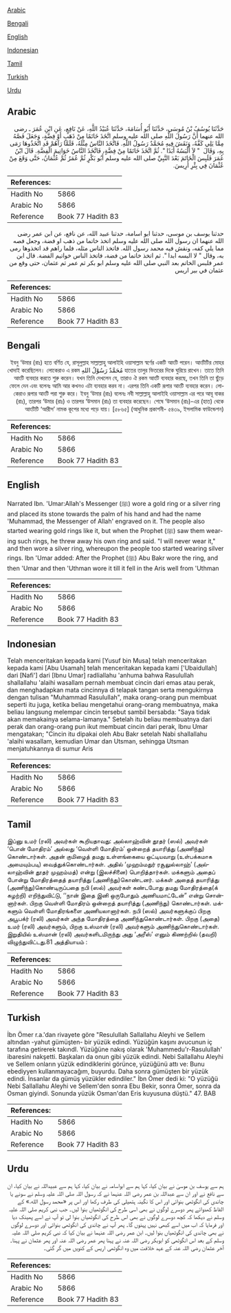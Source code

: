 [Arabic](#arabic)

[Bengali](#bengali)

[English](#english)

[Indonesian](#indonesian)

[Tamil](#tamil)

[Turkish](#turkish)

[Urdu](#urdu)

## Arabic


<div dir="rtl" lang="ar" style={{fontSize:'larger',backgroundColor:'#f8f9fa',padding:20}}>
حَدَّثَنَا يُوسُفُ بْنُ مُوسَى، حَدَّثَنَا أَبُو أُسَامَةَ، حَدَّثَنَا عُبَيْدُ اللَّهِ، عَنْ نَافِعٍ، عَنِ ابْنِ عُمَرَ ـ رضى الله عنهما أَنَّ رَسُولَ اللَّهِ صلى الله عليه وسلم اتَّخَذَ خَاتَمًا مِنْ ذَهَبٍ أَوْ فِضَّةٍ، وَجَعَلَ فَصَّهُ مِمَّا يَلِي كَفَّهُ، وَنَقَشَ فِيهِ مُحَمَّدٌ رَسُولُ اللَّهِ‏.‏ فَاتَّخَذَ النَّاسُ مِثْلَهُ، فَلَمَّا رَآهُمْ قَدِ اتَّخَذُوهَا رَمَى بِهِ، وَقَالَ ‏ "‏ لاَ أَلْبَسُهُ أَبَدًا ‏"‏‏.‏ ثُمَّ اتَّخَذَ خَاتَمًا مِنْ فِضَّةٍ، فَاتَّخَذَ النَّاسُ خَوَاتِيمَ الْفِضَّةِ‏.‏ قَالَ ابْنُ عُمَرَ فَلَبِسَ الْخَاتَمَ بَعْدَ النَّبِيِّ صلى الله عليه وسلم أَبُو بَكْرٍ ثُمَّ عُمَرُ ثُمَّ عُثْمَانُ، حَتَّى وَقَعَ مِنْ عُثْمَانَ فِي بِئْرِ أَرِيسَ‏.‏
</div>
<div style={{backgroundColor:'#f8f9fa',padding:20, marginBottom: 10}}><table> <thead> <tr> <th>References:</th> <th></th> </tr> </thead> <tbody><tr><td>Hadith No</td><td>5866</td></tr><tr><td>Arabic No</td><td>5866</td></tr><tr><td>Reference</td><td>Book 77 Hadith 83</td></tr></tbody></table></div>


<div dir="rtl" lang="ar" style={{fontSize:'larger',backgroundColor:'#f8f9fa',padding:20}}>
حدثنا يوسف بن موسى، حدثنا ابو اسامة، حدثنا عبيد الله، عن نافع، عن ابن عمر رضى الله عنهما ان رسول الله صلى الله عليه وسلم اتخذ خاتما من ذهب او فضة، وجعل فصه مما يلي كفه، ونقش فيه محمد رسول الله. فاتخذ الناس مثله، فلما راهم قد اتخذوها رمى به، وقال " لا البسه ابدا ". ثم اتخذ خاتما من فضة، فاتخذ الناس خواتيم الفضة. قال ابن عمر فلبس الخاتم بعد النبي صلى الله عليه وسلم ابو بكر ثم عمر ثم عثمان، حتى وقع من عثمان في بير اريس
</div>
<div style={{backgroundColor:'#f8f9fa',padding:20, marginBottom: 10}}><table> <thead> <tr> <th>References:</th> <th></th> </tr> </thead> <tbody><tr><td>Hadith No</td><td>5866</td></tr><tr><td>Arabic No</td><td>5866</td></tr><tr><td>Reference</td><td>Book 77 Hadith 83</td></tr></tbody></table></div>

## Bengali


<div dir="rtl" lang="bn" style={{fontSize:'larger',backgroundColor:'#f8f9fa',padding:20}}>
ইবনু ‘উমার (রাঃ) হতে বর্ণিত যে, রাসূলুল্লাহ সাল্লাল্লাহু আলাইহি ওয়াসাল্লাম স্বর্ণের একটি আংটি পরেন। আংটিটির মোহর হাতের তালুর ভিতরের দিকে ঘুরিয়ে রাখেন। তাতে তিনি مُحَمَّدٌ رَسُوْلُ اللهِ খোদাই করেছিলেন। লোকেরাও এ রকম আংটি ব্যবহার করতে শুরু করেন। যখন তিনি দেখলেন যে, তারাও ঐ রকম আংটি ব্যবহার করছে, তখন তিনি তা ছুঁড়ে ফেলে দেন এবং বলেনঃ আমি আর কখনও এটা ব্যবহার করব না। এরপর তিনি একটি রূপার আংটি ব্যবহার করেন। লোকেরাও রূপার আংটি পরা শুরু করে। ইবনু ‘উমার (রাঃ) বলেনঃ নবী সাল্লাল্লাহু আলাইহি ওয়াসাল্লাম এর পরে আবূ বাকর (রাঃ), তারপর ‘উমার (রাঃ) ও তারপর ‘উসমান (রাঃ) তা ব্যবহার করেছেন। শেষে ‘উসমান (রাঃ)-এর (হাত) থেকে আংটিটি ‘আরীস’ নামক কূপের মধ্যে পড়ে যায়। [৫৮৬৫] (আধুনিক প্রকাশনী- ৫৪৩৯, ইসলামিক ফাউন্ডেশন)
</div>
<div style={{backgroundColor:'#f8f9fa',padding:20, marginBottom: 10}}><table> <thead> <tr> <th>References:</th> <th></th> </tr> </thead> <tbody><tr><td>Hadith No</td><td>5866</td></tr><tr><td>Arabic No</td><td>5866</td></tr><tr><td>Reference</td><td>Book 77 Hadith 83</td></tr></tbody></table></div>

## English


<div dir="ltr" lang="en" style={{fontSize:'larger',backgroundColor:'#f8f9fa',padding:20}}>
Narrated Ibn. 'Umar:Allah's Messenger (ﷺ) wore a gold ring or a silver ring and placed its stone towards the palm of his hand and had the name 'Muhammad, the Messenger of Allah' engraved on it. The people also started wearing gold rings like it, but when the Prophet (ﷺ) saw them wearing such rings, he threw away his own ring and said. "I will never wear it," and then wore a silver ring, whereupon the people too started wearing silver rings. Ibn 'Umar added: After the Prophet (ﷺ) Abu Bakr wore the ring, and then 'Umar and then 'Uthman wore it till it fell in the Aris well from 'Uthman
</div>
<div style={{backgroundColor:'#f8f9fa',padding:20, marginBottom: 10}}><table> <thead> <tr> <th>References:</th> <th></th> </tr> </thead> <tbody><tr><td>Hadith No</td><td>5866</td></tr><tr><td>Arabic No</td><td>5866</td></tr><tr><td>Reference</td><td>Book 77 Hadith 83</td></tr></tbody></table></div>

## Indonesian


<div dir="ltr" lang="id" style={{fontSize:'larger',backgroundColor:'#f8f9fa',padding:20}}>
Telah menceritakan kepada kami [Yusuf bin Musa] telah menceritakan kepada kami [Abu Usamah] telah menceritakan kepada kami ['Ubaidullah] dari [Nafi'] dari [Ibnu Umar] radliallahu 'anhuma bahwa Rasulullah shallallahu 'alaihi wasallam pernah membuat cincin dari emas atau perak, dan menghadapkan mata cincinnya di telapak tangan serta mengukirnya dengan tulisan "Muhammad Rasulullah", maka orang-orang pun membuat seperti itu juga, ketika beliau mengetahui orang-orang membuatnya, maka beliau langsung melempar cincin tersebut sambil bersabda: "Saya tidak akan memakainya selama-lamanya." Setelah itu beliau membuatnya dari perak dan orang-orang pun ikut membuat cincin dari perak, Ibnu Umar mengatakan; "Cincin itu dipakai oleh Abu Bakr setelah Nabi shallallahu 'alaihi wasallam, kemudian Umar dan Utsman, sehingga Utsman menjatuhkannya di sumur Aris
</div>
<div style={{backgroundColor:'#f8f9fa',padding:20, marginBottom: 10}}><table> <thead> <tr> <th>References:</th> <th></th> </tr> </thead> <tbody><tr><td>Hadith No</td><td>5866</td></tr><tr><td>Arabic No</td><td>5866</td></tr><tr><td>Reference</td><td>Book 77 Hadith 83</td></tr></tbody></table></div>

## Tamil


<div dir="ltr" lang="ta" style={{fontSize:'larger',backgroundColor:'#f8f9fa',padding:20}}>
இப்னு உமர் (ரலி) அவர்கள் கூறியதாவது: அல்லாஹ்வின் தூதர் (ஸல்) அவர்கள் ‘பொன் மோதிரம்’ அல்லது ‘வெள்ளி மோதிரம்’ ஒன்றைத் தயாரித்து (அணிந்து) கொண்டார்கள். அதன் குமிழைத் தமது உள்ளங்கையை ஒட்டியவாறு (உள்பக்கமாக அமையும்படி) வைத்துக்கொண்டார்கள். அதில் ‘முஹம்மதுர் ரசூலுல்லாஹ்’ (அல்லாஹ்வின் தூதர் முஹம்மத்) என்று (இலச்சினை) பொறித்தார்கள். மக்களும் அதைப் போன்று மோதிரத்தைத் தயாரித்து (அணிந்து)கொண்டனர். மக்கள் அதைத் தயாரித்து (அணிந்து)கொண்டிருப்பதை நபி (ஸல்) அவர்கள் கண்டபோது தமது மோதிரத்தை(க் கழற்றி) எறிந்துவிட்டு, ‘‘நான் இதை இனி ஒருபோதும் அணியமாட்டேன்” என்று சொன்னார்கள். பிறகு வெள்ளி மோதிரம் ஒன்றைத் தயாரித்து (அணிந்து) கொண்டார்கள். மக்களும் வெள்ளி மோதிரங்களை அணியலானார்கள். நபி (ஸல்) அவர்களுக்குப் பிறகு அபூபக்ர் (ரலி) அவர்கள் அந்த மோதிரத்தை அணிந்துகொண்டார்கள். பிறகு (அதை) உமர் (ரலி) அவர்களும், பிறகு உஸ்மான் (ரலி) அவர்களும் அணிந்துகொண்டார்கள். இறுதியில் உஸ்மான் (ரலி) அவர்களிடமிருந்து அது ‘அரீஸ்’ எனும் கிணற்றில் (தவறி) விழுந்துவிட்டது.81 அத்தியாயம் :
</div>
<div style={{backgroundColor:'#f8f9fa',padding:20, marginBottom: 10}}><table> <thead> <tr> <th>References:</th> <th></th> </tr> </thead> <tbody><tr><td>Hadith No</td><td>5866</td></tr><tr><td>Arabic No</td><td>5866</td></tr><tr><td>Reference</td><td>Book 77 Hadith 83</td></tr></tbody></table></div>

## Turkish


<div dir="ltr" lang="tr" style={{fontSize:'larger',backgroundColor:'#f8f9fa',padding:20}}>
İbn Ömer r.a.'dan rivayete göre "Resulullah Sallallahu Aleyhi ve Sellem altından -yahut gümüşten- bir yüzük edindi. Yüzüğün kaşını avucunun iç tarafına getirerek takındI. Yüzüğüne nakış olarak 'Muhammedu'r-Rasulullah' ibaresini nakşetti. Başkaları da onun gibi yüzük edindi. Nebi Sallallahu Aleyhi ve Sellem onların yüzük edindiklerini görünce, yüzüğünü attı ve: Bunu ebediyyen kullanmayacağım, buyurdu. Daha sonra gümüşten bir yüzük edindi. İnsanlar da gümüş yüzükler edindiler." İbn Ömer dedi ki: "O yüzüğü Nebi Sallallahu Aleyhi ve Sellem'den sonra Ebu Bekir, sonra Ömer, sonra da Osman giyindi. Sonunda yüzük Osman'dan Eris kuyusuna düştü." 47. BAB
</div>
<div style={{backgroundColor:'#f8f9fa',padding:20, marginBottom: 10}}><table> <thead> <tr> <th>References:</th> <th></th> </tr> </thead> <tbody><tr><td>Hadith No</td><td>5866</td></tr><tr><td>Arabic No</td><td>5866</td></tr><tr><td>Reference</td><td>Book 77 Hadith 83</td></tr></tbody></table></div>

## Urdu


<div dir="rtl" lang="ur" style={{fontSize:'larger',backgroundColor:'#f8f9fa',padding:20}}>
ہم سے یوسف بن موسیٰ نے بیان کیا، کہا ہم سے ابواسامہ نے بیان کیا، کہا ہم سے عبیداللہ نے بیان کیا، ان سے نافع نے اور ان سے عبداللہ بن عمر رضی اللہ عنہما نے کہ رسول اللہ صلی اللہ علیہ وسلم نے سونے یا چاندی کی انگوٹھی بنوائی اور اس کا نگینہ ہتھیلی کی طرف رکھا اور اس پر «محمد رسول الله‏.‏» کے الفاظ کھدوائے پھر دوسرے لوگوں نے بھی اسی طرح کی انگوٹھیاں بنوا لیں۔ جب نبی کریم صلی اللہ علیہ وسلم نے دیکھا کہ کچھ دوسرے لوگوں نے بھی اس طرح کی انگوٹھیاں بنوا لی تو آپ نے اسے پھینک دیا اور فرمایا کہ اب میں اسے کبھی نہیں پہنوں گا۔ پھر آپ نے چاندی کی انگوٹھی بنوائی اور دوسرے لوگوں نے بھی چاندی کی انگوٹھیاں بنوا لیں۔ ابن عمر رضی اللہ عنہما نے بیان کیا کہ نبی کریم صلی اللہ علیہ وسلم کے بعد اس انگوٹھی کو ابوبکر رضی اللہ عنہ نے پہنا پھر عمر رضی اللہ عنہ اور پھر عثمان نے پہنا۔ آخر عثمان رضی اللہ عنہ کے عہد خلافت میں وہ انگوٹھی اریس کے کنویں میں گر گئی۔
</div>
<div style={{backgroundColor:'#f8f9fa',padding:20, marginBottom: 10}}><table> <thead> <tr> <th>References:</th> <th></th> </tr> </thead> <tbody><tr><td>Hadith No</td><td>5866</td></tr><tr><td>Arabic No</td><td>5866</td></tr><tr><td>Reference</td><td>Book 77 Hadith 83</td></tr></tbody></table></div>